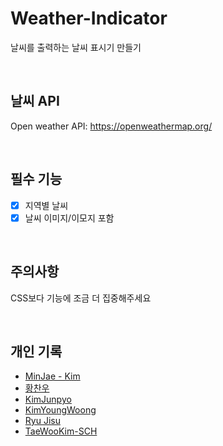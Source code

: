 # Weather-Indicator
날씨를 출력하는 날씨 표시기 만들기

<br />

## 날씨 API
Open weather API: https://openweathermap.org/

<br />

## 필수 기능
- [x] 지역별 날씨
- [x] 날씨 이미지/이모지 포함

<br />

## 주의사항
CSS보다 기능에 조금 더 집중해주세요

<br>

## 개인 기록
- [MinJae - Kim](https://github.com/FE-Sprint-Study/Weather-Indicator/blob/main/readme/READ-crow.md)
- [황찬우](https://github.com/FE-Sprint-Study/Weather-Indicator/blob/main/readme/READ-crow.md)
- [KimJunpyo](#)
- [KimYoungWoong](https://github.com/FE-Sprint-Study/Weather-Indicator/blob/main/readme/READ-hero.md)
- [Ryu Jisu](https://github.com/FE-Sprint-Study/Weather-Indicator/blob/main/readme/READ-js.md)
- [TaeWooKim-SCH](https://github.com/FE-Sprint-Study/Weather-Indicator/blob/main/readme/READ-tw.md)
